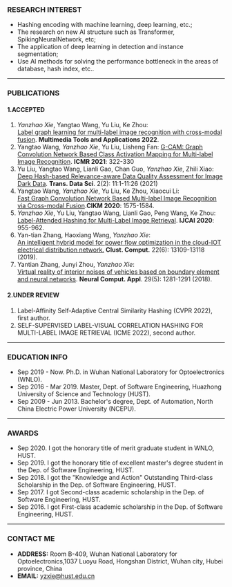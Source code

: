<!-- <center><b><font size=50>Yanzhao Xie</font></b></center> -->
<!-- <center><a href="./index-cn.html">中文主页</a></center> -->
<!-- <div align=center><img src="./me.png" width="  "></div> -->

<!-- <center>Ph.D Candidate,</center>
<center>Huazhong University of Science and Technology (HUST),</center>
<center>Key Laboratory of Information Storage System, Ministry Of Education,</center>
<center>Wuhan National Laboratory for Optoelectronics (WNLO),</center>
<center>Intelligent Cloud Storage Joint Research Center of HUST and Tencent Inc.</center>

*** -->
### RESEARCH INTEREST     
- Hashing encoding with machine learning, deep learning, etc.;
- The research on new AI structure such as Transformer, SpikingNeuralNetwork, etc;
- The application of deep learning in detection and instance segmentation;
- Use AI methods for solving the performance bottleneck in the areas of database, hash index, etc..    

***
### PUBLICATIONS    
#### 1.ACCEPTED
1. *Yanzhao Xie*, Yangtao Wang, Yu Liu, Ke Zhou:    
[Label graph learning for multi-label image recognition with cross-modal fusion](https://link.springer.com/article/10.1007/s11042-022-12397-y). <b>Multimedia Tools and Applications 2022</b>.
2. Yangtao Wang, *Yanzhao Xie*, Yu Liu, Lisheng Fan:
[G-CAM: Graph Convolution Network Based Class Activation Mapping for Multi-label Image Recognition](https://dl.acm.org/doi/10.1145/3460426.3463620). <b>ICMR 2021</b>: 322-330
3. Yu Liu, Yangtao Wang, Lianli Gao, Chan Guo, *Yanzhao Xie*, Zhili Xiao:     
[Deep Hash-based Relevance-aware Data Quality Assessment for Image Dark Data](https://dl.acm.org/doi/10.1145/3420038). <b>Trans. Data Sci</b>. 2(2): 11:1-11:26 (2021)
4. Yangtao Wang, *Yanzhao Xie*, Yu Liu, Ke Zhou, Xiaocui Li:     
[Fast Graph Convolution Network Based Multi-label Image Recognition via Cross-modal Fusion](https://doi.org/10.1145/3340531.3411880).<b>CIKM 2020</b>: 1575-1584. 
5. *Yanzhao Xie*, Yu Liu, Yangtao Wang, Lianli Gao, Peng Wang, Ke Zhou:     
[Label-Attended Hashing for Multi-Label Image Retrieval](https://doi.org/10.24963/ijcai.2020/133). <b>IJCAI 2020</b>: 955-962.    
6. Yan-tian Zhang, Haoxiang Wang, *Yanzhao Xie*:     
[An intelligent hybrid model for power flow optimization in the cloud-IOT electrical distribution network.](https://link.springer.com/article/10.1007%2Fs10586-017-1270-0) <b>Clust. Comput.</b> 22(6): 13109-13118 (2019).    
7. Yantian Zhang, Junyi Zhou, *Yanzhao Xie*:      
[Virtual reality of interior noises of vehicles based on boundary element and neural networks](https://link.springer.com/article/10.1007%2Fs00521-016-2836-0). <b>Neural Comput. Appl</b>. 29(5): 1281-1291 (2018).             
      
#### 2.UNDER REVIEW
1. Label-Affinity Self-Adaptive Central Similarity Hashing (CVPR 2022), first author.
2. SELF-SUPERVISED LABEL-VISUAL CORRELATION HASHING FOR MULTI-LABEL IMAGE RETRIEVAL (ICME 2022), second author.
<!-- 3. Image-modality Representation for Anomaly Detection Using Generative Adversarial Network (EDBT 2022), third author. -->
     
***
### EDUCATION INFO
- Sep 2019 - Now. Ph.D. in Wuhan National Laboratory for Optoelectronics (WNLO).
- Sep 2016 - Mar 2019. Master, Dept. of Software Engineering, Huazhong University of Science and Technology (HUST).
- Sep 2009 - Jun 2013. Bachelor's degree, Dept. of Automation, North China Electric Power University (NCEPU).      

***
### AWARDS
- Sep 2020. I got the honorary title of merit graduate student in WNLO, HUST.
- Sep 2019. I got the honorary title of excellent master's degree student in the Dep. of Software Engineering, HUST.
- Sep 2018. I got the "Knowledge and Action" Outstanding Third-class Scholarship in the Dep. of Software Engineering, HUST.
- Sep 2017. I got Second-class academic scholarship in the Dep. of Software Engineering, HUST.
- Sep 2016. I got First-class academic scholarship in the Dep. of Software Engineering, HUST.    

***
### CONTACT ME
- <b>ADDRESS:</b>  Room B-409, Wuhan National Laboratory for Optoelectronics,1037 Luoyu Road, Hongshan District, Wuhan city, Hubei province, China
- <b>EMAIL:</b> yzxie@hust.edu.cn

